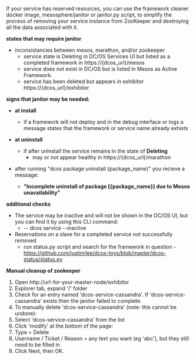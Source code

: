If your service has reserved resources, you can use the framework cleaner docker image, mesosphere/janitor or janitor.py script, to simplify the process of removing your service instance from ZooKeeper and destroying all the data associated with it.

**states that may require janitor**
  - inconsistancies between mesos, marathon, and/or zookeeper
     - service state is Deleting in DC/OS Services UI but listed as a completed framework in https://{dcos_url}/mesos
     - service does not exist in DC/OS but is listed in Mesos as Active Framework.
     - service has been deleted but appears in exhibitor https://{dcos_url}/exhibitor
     
**signs that janitor may be needed:**

* **at install**
   - if a framework will not deploy and in the debug interface or logs a message states that the framework or service name already exhists 

* **at uninstall**
   - if after uninstall the service remains in the state of **Deleting**
      - may or not appear healthy in https://{dcos_url}/marathon 

* after running "dcos package uninstall {package_name}" you recieve a message:
  - **"Incomplete uninstall of package [{package_name}] due to Mesos unavailability"**


**additional checks**
* The service may be inactive and will not be shown in the DC/OS UI, but you can find it by using this CLI command:
   - -- dcos service --inactive
* Reservations on a slave for a completed service not successfully removed
    - run status.py script and search for the framework in question
       -https://github.com/justinrlee/dcos-toys/blob/master/dcos-status/status.py
         

**Manual cleanup of zookeeper**
1. Open http://url-for-your-master-node/exhibitor
2. Explorer tab, expand '/' folder
3. Check for an entry named 'dcos-service-cassandra'. If 'dcos-service-cassandra' exists then the janitor failed to complete.
4. To manually delete 'dcos-service-cassandra' (note: this cannot be undone):
5. Select 'dcos-service-cassandra' from the list
6. Click 'modify' at the bottom of the page:
7. Type = Delete
8. Username / Ticket / Reason = any text you want (eg 'abc'), but they still need to be filled in
9. Click Next, then OK.
